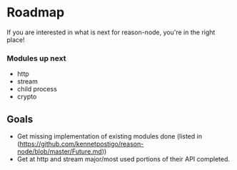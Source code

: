 # Roadmap

If you are interested in what is next for reason-node, you're in the right place!

### Modules up next

* http
* stream
* child process
* crypto

## Goals

* Get missing implementation of existing modules done (listed in (https://github.com/kennetpostigo/reason-node/blob/master/Future.md))
* Get at http and stream major/most used portions of their API completed.

